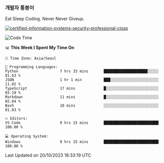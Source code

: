 ### 개발자 통붕이
Eat Sleep Coding.
Never Never Giveup.

[![certified-information-systems-security-professional-cissp](https://user-images.githubusercontent.com/44606727/157613689-acd84ec6-5f8f-4e79-89d9-a8d51f033634.png)](https://www.credly.com/badges/f394a010-85a0-450b-9136-8043af01d71c/public_url)

<!--START_SECTION:waka-->
![Code Time](http://img.shields.io/badge/Code%20Time-1%2C952%20hrs%205%20mins-blue)

📊 **This Week I Spent My Time On** 

```text
🕑︎ Time Zone: Asia/Seoul

💬 Programming Languages: 
Python                   7 hrs 33 mins       ████████████████████░░░░░   81.63 % 
JSON                     1 hr 1 min          ███░░░░░░░░░░░░░░░░░░░░░░   11.02 % 
TypeScript               17 mins             █░░░░░░░░░░░░░░░░░░░░░░░░   03.19 % 
Markdown                 11 mins             █░░░░░░░░░░░░░░░░░░░░░░░░   02.04 % 
Bash                     10 mins             ░░░░░░░░░░░░░░░░░░░░░░░░░   01.83 % 

🔥 Editors: 
VS Code                  9 hrs 15 mins       █████████████████████████   100.00 % 

💻 Operating System: 
Windows                  9 hrs 15 mins       █████████████████████████   100.00 % 
```


 Last Updated on 20/10/2023 18:33:19 UTC
<!--END_SECTION:waka-->

